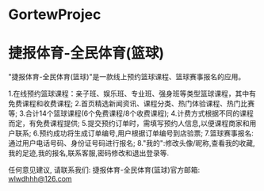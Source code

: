 # GortewProjec
# 捷报体育-全民体育(篮球)

  "捷报体育-全民体育(篮球)"是一款线上预约篮球课程、篮球赛事报名的应用。
  
  1.在线预约篮球课程：亲子班、娱乐班、专业班、强身班等类型篮球课程，其中有免费课程和收费课程;
  2.首页精选新闻资讯、课程分类、热门体验课程、热门比赛等;
  3.合计14个篮球课程(6个免费课程/8个收费课程);
  4.计费方式根据不同的课程而定，有免费课程提供;
  5.提交预约订单时，需填写预约人信息,以便课程商家和用户联系;
  6.预约成功将生成订单编号,用户根据订单编号到店验票;
  7.篮球赛事报名:通过用户电话号码、身份证号码进行报名;
  8."我的":修改头像/昵称,查看我的收藏,我的足迹,我的报名,联系客服,密码修改和退出登录等.

  任何意见建议, 请联系我们: 
  捷报体育-全民体育(篮球)官方邮箱: wlwdhhh@126.com
